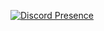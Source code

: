 [![Discord Presence](https://lanyard.cnrad.dev/api/742202483375472702)](https://discord.com/users/742202483375472702)
